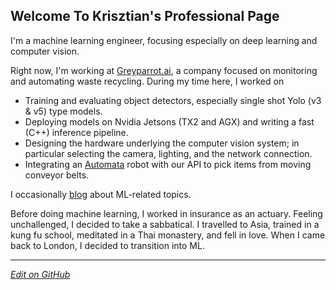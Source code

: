 ## Welcome To Krisztian's Professional Page

I'm a machine learning engineer, focusing especially on deep learning and computer vision.

Right now, I'm working at [Greyparrot.ai](https://www.greyparrot.ai/), a company focused on monitoring and automating waste recycling. During my time here, I worked on
- Training and evaluating object detectors, especially single shot Yolo (v3 & v5) type models.
- Deploying models on Nvidia Jetsons (TX2 and AGX) and writing a fast (C++) inference pipeline.
- Designing the hardware underlying the computer vision system; in particular selecting the camera, lighting, and the network connection.
- Integrating an [Automata](https://automata.tech/) robot with our API to pick items from moving conveyor belts.

I occasionally [blog](blog) about ML-related topics.

Before doing machine learning, I worked in insurance as an actuary. Feeling unchallenged, I decided to take a sabbatical. I travelled to Asia, trained in a kung fu school, meditated in a Thai monastery, and fell in love. When I came back to London, I decided to transition into ML.

---

_[Edit on GitHub](https://github.com/kk1694/kk1694.github.io)_
